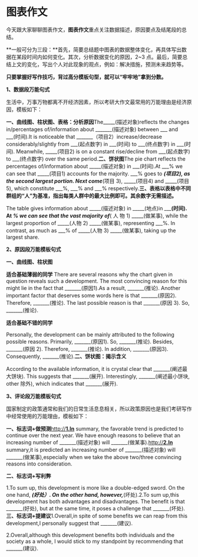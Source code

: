 # 图表作文

今天跟大家聊聊图表作文，**图表作文**重点关注数据描述，原因要点及结尾段的总结。

**一般可分为三段：**首先，简要总结题中图表的数据整体变化，再具体写出数据在某段时间内如何变化。其次，分析数据变化的原因，2~3 点。最后，简要总结上文的变化，写出个人对此现象的观点，例如：解决措施，预测未来趋势等。

**只要掌握好写作技巧，背过高分模板句型，就可以“牢牢地”拿到分数。**

**1、数据段万能句式**

生活中，万事万物都离不开经济因素，所以考研大作文最常用的万能理由是经济原因，模板如下：

**一、曲线图、柱状图、表格：分析原因**The_____(描述对象)reflects the changes in/percentages of/information about _______(描述对象) between ___ and ___(时间).It is noticeable that _______（项目2）increase/decrease considerably/slightly from ___(起点数字) in ___(时间) to ___(终点数字) in ___(时 间). Meanwhile, _____(项目2) is on a constant rise/decline from ___(起点数字) to ___(终点数字) over the same period.**二、饼状图**The pie chart reflects the percentages of/information about _____(描述对象) in ___(时间).At ___% we can see that _____(项目1) accounts for the majority. ___% goes to _____(项目2), as the second largest portion. Next come_____(项目 3), _____(项目4) and _____(项目 5), which constitute ___%, ___% and ___% respectively.**三、表格以表格中不同群组的“人”为基准，指出每类人群中的最大比例即可。其余数字无需描述。**

The table gives information about _____(描述对象) in _____(地点)in _____(时间). At ___% we can see that the vast majority of_____( 人 物 1) _____(做某事), while the largest proportion of _____(人物 2) _____(做某事), representing ___%. In contrast, as much as ___% of _____(人物 3) _____(做某事), taking up the largest share.

**2、原因段万能模板句式**

**一、曲线图、柱状图**

**适合基础薄弱的同学** There are several reasons why the chart given in question reveals such a development. The most convincing reason for this might lie in the fact that _______(原因1).As a result, _______(推论). Another important factor that deserves some words here is that _______(原因2). Therefore, _______(推论). The last possible reason is that _______(原因 3). So, _______(推论).

**适合基础不错的同学**

Personally, the development can be mainly attributed to the following possible reasons. Primarily, _______(原因1). So, _______(推论). Besides, _______(原因 2). Therefore, _______(推论). In addition, _______(原因3). Consequently, _______(推论).**二、饼状图：揭示含义**

According to the available information, it is crystal clear that _______(阐述最大饼块). This suggests that _______(展开). Interestingly, _______(阐述最小饼块, other 除外), which indicates that _______(展开).

**3、评论段万能模板句式**

国家制定的政策通常和我们的日常生活息息相关，所以政策原因也是我们考研写作中经常使用的万能理由，模板如下：

**一、标志词+做预测**​[http://](https://link.zhihu.com/?target=http%3A//1.In)​[**1.In**](https://link.zhihu.com/?target=http%3A//1.In) summary, the favorable trend is predicted to continue over the next year. We have enough reasons to believe that an increasing number of _______(描述对象) will _______(做某事).[http://](https://link.zhihu.com/?target=http%3A//2.In)​[**2.In**](https://link.zhihu.com/?target=http%3A//2.In) summary,it is predicted an increasing number of _______(描述对象) will _______(做某事),especially when we take the above two/three convincing reasons into consideration.

**二、标志词+写利弊**

1.To sum up, this development is more like a double-edged sword. On the one hand, _______(好处）. On the other hand, however,_______(坏处).2.To sum up,this development has both advantages and disadvantages. The benefit is that _______(好处), but at the same time, it poses a challenge that _______(坏处).**三、标志词+提建议**1.Overall,in spite of some benefits we can reap from this development,I personally suggest that _______(建议).

2.Overall,although this development benefits both individuals and the society as a whole, I would stick to my standpoint by recommending that _______(建议).
